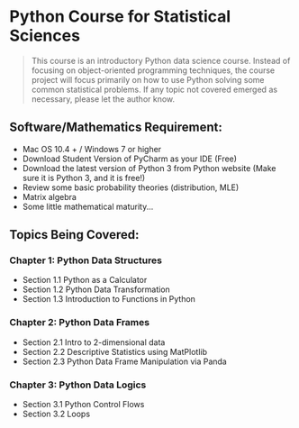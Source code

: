 # Python Course for Statistical Sciences
> This course is an introductory Python data science course. Instead of focusing on object-oriented programming techniques, the course project will focus primarily on how to use Python solving some common statistical problems. If any topic not covered emerged as necessary, please let the author know.
## Software/Mathematics Requirement:
* Mac OS 10.4 + / Windows 7 or higher
* Download Student Version of PyCharm as your IDE (Free)
* Download the latest version of Python 3 from Python website (Make sure it is Python 3, and it is free!)
* Review some basic probability theories (distribution, MLE)
* Matrix algebra
* Some little mathematical maturity...

## Topics Being Covered:
### Chapter 1: Python Data Structures
* Section 1.1 Python as a Calculator
* Section 1.2 Python Data Transformation
* Section 1.3 Introduction to Functions in Python


### Chapter 2: Python Data Frames
* Section 2.1 Intro to 2-dimensional data
* Section 2.2 Descriptive Statistics using MatPlotlib
* Section 2.3 Python Data Frame Manipulation via Panda

### Chapter 3: Python Data Logics
* Section 3.1 Python Control Flows
* Section 3.2 Loops
